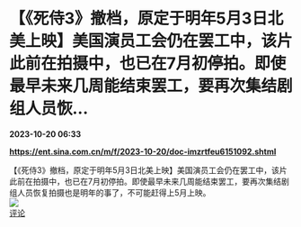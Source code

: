 # 【《死侍3》撤档，原定于明年5月3日北美上映】美国演员工会仍在罢工中，该片此前在拍摄中，也已在7月初停拍。即使最早未来几周能结束罢工，要再次集结剧组人员恢...

**2023-10-20 06:33**

**https://ent.sina.com.cn/m/f/2023-10-20/doc-imzrtfeu6151092.shtml**

【《死侍3》撤档，原定于明年5月3日北美上映】美国演员工会仍在罢工中，该片此前在拍摄中，也已在7月初停拍。即使最早未来几周能结束罢工，要再次集结剧组人员恢复拍摄也是明年的事了，不可能赶得上5月上映。  
![](https://img3.chouti.com/CHOUTI_231020_8A217DF5054144DDABB1E7C5D1EA86B5.jpg)  
[评论](https://m.chouti.com/link/40348402)